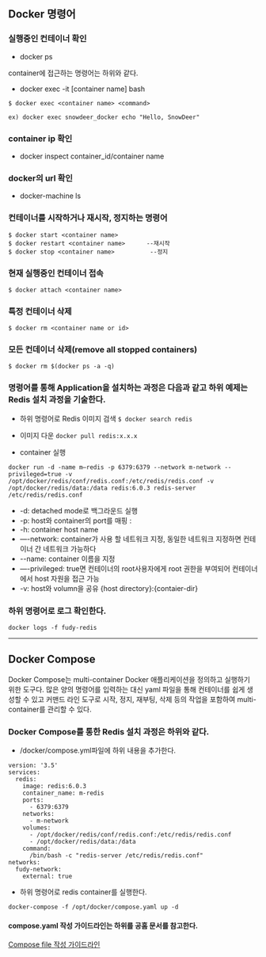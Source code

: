 ## Docker 명령어

### 실행중인 컨테이너 확인
* docker ps

container에 접근하는 명령어는 하위와 같다.

* docker exec -it [container name] bash
```
$ docker exec <container name> <command>
 
ex) docker exec snowdeer_docker echo "Hello, SnowDeer"
```


### container ip 확인
* docker inspect container_id/container name

### docker의 url 확인
* docker-machine ls

### 컨테이너를 시작하거나 재시작, 정지하는 명령어
```
$ docker start <container name>        
$ docker restart <container name>      --재시작
$ docker stop <container name>          --정지
```

### 현재 실행중인 컨테이너 접속
```
$ docker attach <container name>
```

### 특정 컨테이너 삭제
```
$ docker rm <container name or id>
```

### 모든 컨데이너 삭제(remove all stopped containers)
```
$ docker rm $(docker ps -a -q)
```

### 명령어를 통해 Application을 설치하는 과정은 다음과 같고 하위 예제는 Redis 설치 과정을 기술한다.

* 하위 명령어로 Redis 이미지 검색
`$ docker search redis`

* 이미지 다운
`docker pull redis:x.x.x`

* container 실행
```
docker run -d -name m—redis -p 6379:6379 --network m-network --privileged=true -v /opt/docker/redis/conf/redis.conf:/etc/redis/redis.conf -v /opt/docker/redis/data:/data redis:6.0.3 redis-server /etc/redis/redis.conf
```
* -d: detached mode로 백그라운드 실행
* -p: host와 container의 port를 매핑 <host port>:<container port>
* -h: container host name
* —-network: container가 사용 할 네트워크 지정, 동일한 네트워크 지정하면 컨테이너 간 네트워크 가능하다
* --name: container 이름을 지정
* —-privileged: true면 컨테이너의 root사용자에게 root 권한을 부여되어 컨테이너에서 host 자원을 접근 가능
* -v: host와 volumn을 공유 {host directory}:{contaier-dir}

### 하위 명령어로 로그 확인한다.

`docker logs -f fudy-redis`



***

## Docker Compose
Docker Compose는 multi-container Docker 애플리케이션을 정의하고 실행하기 위한 도구다. 많은 양의 명령어를 입력하는 대신 yaml 파일을 통해 컨테이너를 쉽게 생성할 수 있고 커맨드 라인 도구로 시작, 정지, 재부팅, 삭제 등의 작업을 포함하여 multi-container를 관리할 수 있다.

### Docker Compose를 통한 Redis 설치 과정은 하위와 같다.

* /docker/compose.yml파일에 하위 내용을 추가한다.

```
version: '3.5'
services:
  redis:
    image: redis:6.0.3
    container_name: m-redis
    ports:
      - 6379:6379
    networks:
      - m-network
    volumes:
      - /opt/docker/redis/conf/redis.conf:/etc/redis/redis.conf
      - /opt/docker/redis/data:/data
    command:
      /bin/bash -c "redis-server /etc/redis/redis.conf"
networks:
  fudy-network:
    external: true

```

* 하위 명령어로 redis container를 실행한다.

`docker-compose -f /opt/docker/compose.yaml up -d`

#### compose.yaml 작성 가이드라인는 하위를 공홈 문서를 참고한다.

[Compose file 작성 가이드라인](https://docs.docker.com/compose/compose-file/compose-file-v3/)